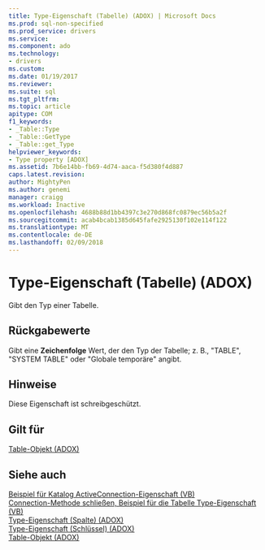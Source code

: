 ```yaml
---
title: Type-Eigenschaft (Tabelle) (ADOX) | Microsoft Docs
ms.prod: sql-non-specified
ms.prod_service: drivers
ms.service: 
ms.component: ado
ms.technology:
- drivers
ms.custom: 
ms.date: 01/19/2017
ms.reviewer: 
ms.suite: sql
ms.tgt_pltfrm: 
ms.topic: article
apitype: COM
f1_keywords:
- _Table::Type
- _Table::GetType
- _Table::get_Type
helpviewer_keywords:
- Type property [ADOX]
ms.assetid: 7b6e14bb-fb69-4d74-aaca-f5d380f4d887
caps.latest.revision: 
author: MightyPen
ms.author: genemi
manager: craigg
ms.workload: Inactive
ms.openlocfilehash: 4688b88d1bb4397c3e270d868fc0879ec56b5a2f
ms.sourcegitcommit: acab4bcab1385d645fafe2925130f102e114f122
ms.translationtype: MT
ms.contentlocale: de-DE
ms.lasthandoff: 02/09/2018
---
```

# <a name="type-property-table-adox"></a>Type-Eigenschaft (Tabelle) (ADOX)
Gibt den Typ einer Tabelle.  
  
## <a name="return-values"></a>Rückgabewerte  
 Gibt eine **Zeichenfolge** Wert, der den Typ der Tabelle; z. B., "TABLE", "SYSTEM TABLE" oder "Globale temporäre" angibt.  
  
## <a name="remarks"></a>Hinweise  
 Diese Eigenschaft ist schreibgeschützt.  
  
## <a name="applies-to"></a>Gilt für  
 [Table-Objekt (ADOX)](../../../ado/reference/adox-api/table-object-adox.md)  
  
## <a name="see-also"></a>Siehe auch  
 [Beispiel für Katalog ActiveConnection-Eigenschaft (VB)](../../../ado/reference/adox-api/catalog-activeconnection-property-example-vb.md)   
 [Connection-Methode schließen, Beispiel für die Tabelle Type-Eigenschaft (VB)](../../../ado/reference/adox-api/connection-close-method-table-type-property-example-vb.md)   
 [Type-Eigenschaft (Spalte) (ADOX)](../../../ado/reference/adox-api/type-property-column-adox.md)   
 [Type-Eigenschaft (Schlüssel) (ADOX)](../../../ado/reference/adox-api/type-property-key-adox.md)   
 [Table-Objekt (ADOX)](../../../ado/reference/adox-api/table-object-adox.md)

